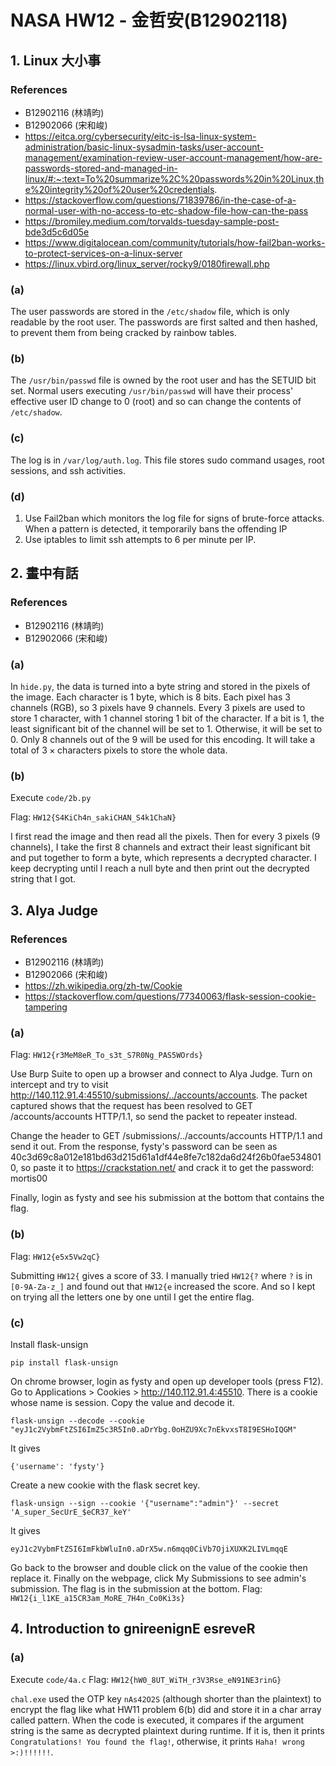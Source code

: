 # NASA HW12 - 金哲安(B12902118)
<style>
  code {
    white-space : pre-wrap !important;
    word-break: break-word;
  }
</style>
## 1. Linux 大小事
### References
- B12902116 (林靖昀)
- B12902066 (宋和峻)
- https://eitca.org/cybersecurity/eitc-is-lsa-linux-system-administration/basic-linux-sysadmin-tasks/user-account-management/examination-review-user-account-management/how-are-passwords-stored-and-managed-in-linux/#:~:text=To%20summarize%2C%20passwords%20in%20Linux,the%20integrity%20of%20user%20credentials.
- https://stackoverflow.com/questions/71839786/in-the-case-of-a-normal-user-with-no-access-to-etc-shadow-file-how-can-the-pass
- https://bromiley.medium.com/torvalds-tuesday-sample-post-bde3d5c6d05e
- https://www.digitalocean.com/community/tutorials/how-fail2ban-works-to-protect-services-on-a-linux-server
- https://linux.vbird.org/linux_server/rocky9/0180firewall.php
### (a)
The user passwords are stored in the `/etc/shadow` file, which is only readable by the root user. The passwords are first salted and then hashed, to prevent them from being cracked by rainbow tables.
### (b)
The `/usr/bin/passwd` file is owned by the root user and has the SETUID bit set. Normal users executing `/usr/bin/passwd` will have their process' effective user ID change to 0 (root) and so can change the contents of `/etc/shadow`.
### (c)
The log is in `/var/log/auth.log`. This file stores sudo command usages, root sessions, and ssh activities.
### (d)
1. Use Fail2ban which monitors the log file for signs of brute-force attacks. When a pattern is detected, it temporarily bans the offending IP
2. Use iptables to limit ssh attempts to 6 per minute per IP.
<div style=page-break-after: always></div>

## 2. 畫中有話
### References
- B12902116 (林靖昀)
- B12902066 (宋和峻)

### (a)
In `hide.py`, the data is turned into a byte string and stored in the pixels of the image. Each character is 1 byte, which is 8 bits. Each pixel has 3 channels (RGB), so 3 pixels have 9 channels. Every 3 pixels are used to store 1 character, with 1 channel storing 1 bit of the character. If a bit is 1, the least significant bit of the channel will be set to 1. Otherwise, it will be set to 0. Only 8 channels out of the 9 will be used for this encoding. It will take a total of $3 \times \text{characters}$ pixels to store the whole data.
### (b)
Execute `code/2b.py`

Flag: `HW12{S4KiCh4n_sakiCHAN_S4k1ChaN}`

I first read the image and then read all the pixels. Then for every 3 pixels (9 channels), I take the first 8 channels and extract their least significant bit and put together to form a byte, which represents a decrypted character. I keep decrypting until I reach a null byte and then print out the decrypted string that I got.
<div style=page-break-after: always></div>

## 3. Alya Judge
### References
- B12902116 (林靖昀)
- B12902066 (宋和峻)
- https://zh.wikipedia.org/zh-tw/Cookie
- https://stackoverflow.com/questions/77340063/flask-session-cookie-tampering
### (a)
Flag: `HW12{r3MeM8eR_To_s3t_S7R0Ng_PAS5WOrds}`

Use Burp Suite to open up a browser and connect to Alya Judge. Turn on intercept and try to visit http://140.112.91.4:45510/submissions/../accounts/accounts. The packet captured shows that the request has been resolved to GET /accounts/accounts HTTP/1.1, so send the packet to repeater instead.

Change the header to GET /submissions/../accounts/accounts HTTP/1.1 and send it out. From the response, fysty's password can be seen as 40c3d69c8a012e181bd63d215d61a1df44e8fe7c182da6d24f26b0fae5348010, so paste it to https://crackstation.net/ and crack it to get the password: mortis00

Finally, login as fysty and see his submission at the bottom that contains the flag.
### (b)
Flag: `HW12{e5x5Vw2qC}`

Submitting `HW12{` gives a score of 33. I manually tried `HW12{?` where `?` is in `[0-9A-Za-z_]` and found out that `HW12{e` increased the score. And so I kept on trying all the letters one by one until I get the entire flag.
### (c)
Install flask-unsign
```
pip install flask-unsign
```
On chrome browser, login as fysty and open up developer tools (press F12). Go to Applications > Cookies > http://140.112.91.4:45510. There is a cookie whose name is session. Copy the value and decode it.
```
flask-unsign --decode --cookie "eyJ1c2VybmFtZSI6ImZ5c3R5In0.aDrYbg.0oHZU9Xc7nEkvxsT8I9ESHoIQGM"
```
It gives
```
{'username': 'fysty'} 
```
Create a new cookie with the flask secret key.
```
flask-unsign --sign --cookie '{"username":"admin"}' --secret 'A_super_SecUrE_$eCR37_keY'
```
It gives
```
eyJ1c2VybmFtZSI6ImFkbWluIn0.aDrX5w.n6mqq0CiVb7OjiXUXK2LIVLmqqE
```
Go back to the browser and double click on the value of the cookie then replace it. Finally on the webpage, click My Submissions to see admin's submission. The flag is in the submission at the bottom.
Flag: `HW12{i_l1KE_a15CR3am_MoRE_7H4n_Co0Ki3s}`
<div style=page-break-after: always></div>

## 4. Introduction to gnireenignE esreveR
### (a)
Execute `code/4a.c`
Flag: `HW12{hW0_8UT_WiTH_r3V3Rse_eN91NE3rinG}`

`chal.exe` used the OTP key `nAs42O2S` (although shorter than the plaintext) to encrypt the flag like what HW11 problem 6(b) did and store it in a char array called pattern. When the code is executed, it compares if the argument string is the same as decrypted plaintext during runtime. If it is, then it prints `Congratulations! You found the flag!`, otherwise, it prints `Haha! wrong >:)!!!!!!`.